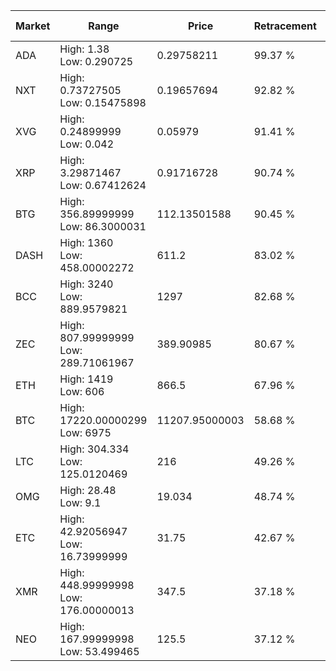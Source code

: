| Market | Range | Price| Retracement | Doubles to 50% |
| --- | --- | --- | --- | --- |
| ADA | High: 1.38<br />Low: 0.290725 | 0.29758211 | 99.37 % | 2.81 |
| NXT | High: 0.73727505<br />Low: 0.15475898 | 0.19657694 | 92.82 % | 2.27 |
| XVG | High: 0.24899999<br />Low: 0.042 | 0.05979 | 91.41 % | 2.43 |
| XRP | High: 3.29871467<br />Low: 0.67412624 | 0.91716728 | 90.74 % | 2.17 |
| BTG | High: 356.89999999<br />Low: 86.3000031 | 112.13501588 | 90.45 % | 1.98 |
| DASH | High: 1360<br />Low: 458.00002272 | 611.2 | 83.02 % | 1.49 |
| BCC | High: 3240<br />Low: 889.9579821 | 1297 | 82.68 % | 1.59 |
| ZEC | High: 807.99999999<br />Low: 289.71061967 | 389.90985 | 80.67 % | 1.41 |
| ETH | High: 1419<br />Low: 606 | 866.5 | 67.96 % | 1.17 |
| BTC | High: 17220.00000299<br />Low: 6975 | 11207.95000003 | 58.68 % | 1.08 |
| LTC | High: 304.334<br />Low: 125.0120469 | 216 | 49.26 % | 0.00 |
| OMG | High: 28.48<br />Low: 9.1 | 19.034 | 48.74 % | 0.00 |
| ETC | High: 42.92056947<br />Low: 16.73999999 | 31.75 | 42.67 % | 0.00 |
| XMR | High: 448.99999998<br />Low: 176.00000013 | 347.5 | 37.18 % | 0.00 |
| NEO | High: 167.99999998<br />Low: 53.499465 | 125.5 | 37.12 % | 0.00 |
